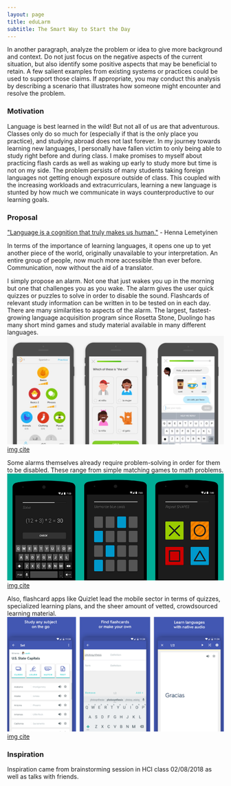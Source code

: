 ```yaml
---
layout: page
title: eduLarm
subtitle: The Smart Way to Start the Day
---
```



In another paragraph, analyze the problem or idea to give more background and context. Do not just focus on the negative aspects of the current situation, but also identify some positive aspects that may be beneficial to retain. A few salient examples from existing systems or practices could be used to support those claims. If appropriate, you may conduct this analysis by describing a scenario that illustrates how someone might encounter and resolve the problem.

### Motivation
Language is best learned in the wild! But not all of us are that adventurous. Classes only do so much for (especially if that is the only place you practice), and studying abroad does not last forever. In my journey towards learning new languages, I personally have fallen victim to only being able to study right before and during class. I make promises to myself about practicing flash cards as well as waking up early to study more but time is not on my side. The problem persists of many students taking foreign languages not getting enough exposure outside of class. This coupled with the increasing workloads and extracurriculars, learning a new language is stunted by how much we communicate in ways counterproductive to our learning goals.

### Proposal
["Language is a cognition that truly makes us human."](https://www.simplypsychology.org/language.html) - Henna Lemetyinen

In terms of the importance of learning languages, it opens one up to yet another piece of the world, originally unavailable to your interpretation. An entire group of people, now much more accessible than ever before. Communication, now without the aid of a translator.

I simply propose an alarm. Not one that just wakes you up in the morning but one that challenges you as you wake. The alarm gives the user quick quizzes or puzzles to solve in order to disable the sound. Flashcards of relevant study information can be written in to be tested on in each day. There are many similarities to aspects of the alarm. The largest, fastest-growing language acquisition program since Rosetta Stone, Duolingo has many short mind games and study material available in many different languages.
![Duolingo](/img/duolingo-cr-courtesy.jpg)
[img cite](https://www.cntraveler.com/story/duolingo-app-now-lets-you-learn-a-new-language-with-family-and-friends)

Some alarms themselves already require problem-solving in order for them to be disabled. These range from simple matching games to math problems.
![Puzzle Alarm Clock](/img/puzzle-alarm-clock.png)
[img cite](http://www.blogsdna.com/24924/5-best-free-alarm-clock-apps-for-android-devices.htm)

Also, flashcard apps like Quizlet lead the mobile sector in terms of quizzes, specialized learning plans, and the sheer amount of vetted, crowdsourced learning material.
![Quizlet](/img/quizlet-670x354.png)
[img cite](https://www.makeuseof.com/tag/6-flash-card-apps-for-android-compared-which-is-the-best/)

### Inspiration
Inspiration came from brainstorming session in HCI class 02/08/2018 as well as talks with friends.
